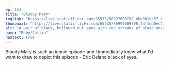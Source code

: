 ```yaml
---
ep: 154
title: "Bloody Mary"
imglink: "https://live.staticflickr.com/65535/50997609798_6bd001bc57_o.jpg"
thumbnail: "https://live.staticflickr.com/65535/50997609798_2af1dd0ec4_q.jpg"
alt: "A pair of black, hollowed out eyes with red streaks of blood oozing from the bottom. There is script in a cursive font above and below, reading, "She was beautiful..." and "Like a shark is beautiful"."
name: "Ruby/Collin"
hastext: true
---
```

Bloody Mary is such an iconic episode and I immediately knew what I'd want to draw to depict this episode - Eric Delano's lack of eyes.